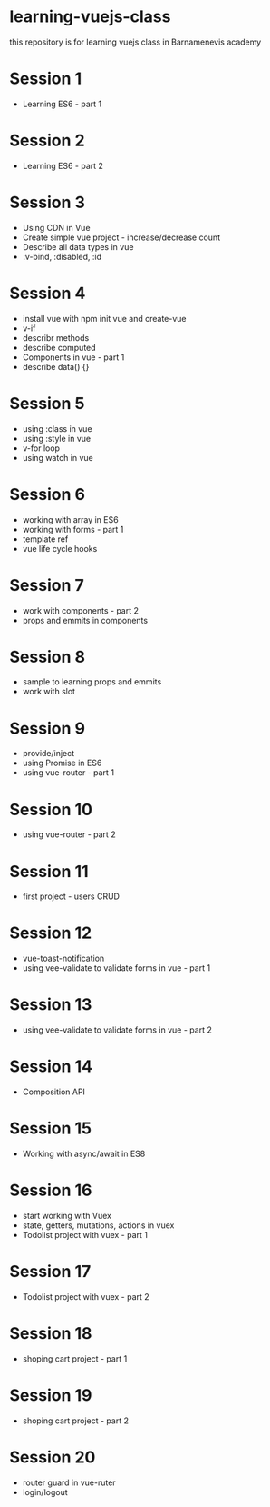# learning-vuejs-class
this repository is for learning vuejs class in Barnamenevis academy

# Session 1 
 - Learning ES6 - part 1
# Session 2
- Learning ES6 - part 2
# Session 3
- Using CDN in Vue
- Create simple vue project - increase/decrease count
- Describe all data types in vue
- :v-bind, :disabled, :id
# Session 4
- install vue with npm init vue and create-vue
- v-if
- describr methods
- describe computed
- Components in vue - part 1
- describe data() {}
# Session 5 
- using :class in vue
- using :style in vue
- v-for loop
- using watch in vue
# Session 6
- working with array in ES6
- working with forms - part 1
- template ref
- vue life cycle hooks
# Session 7
- work with components - part 2
- props and emmits in components
# Session 8
- sample to learning props and emmits
- work with slot
# Session 9
- provide/inject
- using Promise in ES6
- using vue-router - part 1
# Session 10
- using vue-router - part 2

# Session 11
- first project - users CRUD
# Session 12
- vue-toast-notification
- using vee-validate to validate forms in vue - part 1
# Session 13
- using vee-validate to validate forms in vue - part 2
# Session 14
- Composition API
# Session 15
- Working with async/await in ES8
# Session 16
- start working with Vuex
- state, getters, mutations, actions in vuex
- Todolist project with  vuex - part 1
# Session 17
- Todolist project with  vuex - part 2
# Session 18
- shoping cart project - part 1
# Session 19
- shoping cart project - part 2
# Session 20
- router guard in vue-ruter
- login/logout